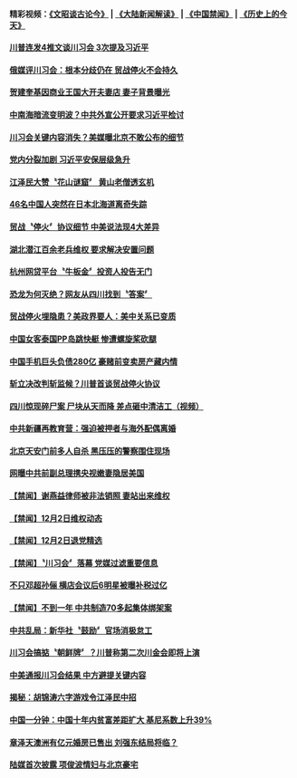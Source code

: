 #### 精彩视频：[《文昭谈古论今》](https://github.com/gfw-breaker/wenzhao/blob/master/README.md?t=12032131) | [《大陆新闻解读》](https://github.com/gfw-breaker/ntdtv-comedy/blob/master/README.md?t=12032131) | [《中国禁闻》](https://github.com/gfw-breaker/ntdtv-news/blob/master/README.md?t=12032131) | [《历史上的今天》](https://github.com/gfw-breaker/today-in-history/blob/master/README.md?t=12032131) 

#### [川普连发4推文谈川习会 3次提及习近平](../pages/news204/a1401811.md?t=12032131) 

#### [俄媒评川习会：根本分歧仍在 贸战停火不会持久](../pages/news204/a1401806.md?t=12032131) 

#### [贺建奎基因商业王国大开夫妻店 妻子背景曝光](../pages/news204/a1401804.md?t=12032131) 

#### [中南海暗流变明波？中共外宣公开要求习近平检讨](../pages/news204/a1401803.md?t=12032131) 

#### [川习会关键内容消失？美媒曝北京不敢公布的细节](../pages/news204/a1401727.md?t=12032131) 

#### [党内分裂加剧 习近平安保层级急升](../pages/news204/a1401626.md?t=12032131) 

#### [江泽民大赞〝花山谜窟〞 黄山老僧透玄机](../pages/news204/a1401680.md?t=12032131) 

#### [46名中国人突然在日本北海道离奇失踪](../pages/news204/a1401763.md?t=12032131) 


#### [贸战〝停火〞协议细节 中美说法现4大差异](../pages/news204/a1401775.md?t=12032131) 

#### [湖北潜江百余老兵维权 要求解决安置问题](../pages/news204/a1401772.md?t=12032131) 

#### [杭州网贷平台〝牛板金〞投资人投告无门](../pages/news204/a1401771.md?t=12032131) 

#### [恐龙为何灭绝？网友从四川找到〝答案〞](../pages/news204/a1401760.md?t=12032131) 

#### [贸战停火埋隐患？美政界要人：美中关系已变质](../pages/news204/a1401743.md?t=12032131) 

#### [中国女客泰国PP岛跳快艇 惨遭螺旋桨砍腿](../pages/news204/a1401757.md?t=12032131) 

#### [中国手机巨头负债280亿 豪赌前变卖房产藏内情](../pages/news204/a1401741.md?t=12032131) 

#### [斩立决改判斩监候？川普首谈贸战停火协议](../pages/news204/a1401724.md?t=12032131) 

#### [四川惊现碎尸案 尸块从天而降 差点砸中清洁工（视频）](../pages/news204/a1401734.md?t=12032131) 

#### [中共新疆再教育营：强迫被押者与海外配偶离婚](../pages/news204/a1401732.md?t=12032131) 

#### [北京天安门前多人自杀 黑压压的警察围住现场](../pages/news204/a1401733.md?t=12032131) 

#### [网曝中共前副总理携央视嫩妻隐居美国](../pages/news204/a1401721.md?t=12032131) 


#### [【禁闻】谢燕益律师被非法销照 妻站出来维权](../pages/news204/a1401715.md?t=12032131) 

#### [【禁闻】12月2日维权动态](../pages/news204/a1401714.md?t=12032131) 

#### [【禁闻】12月2日退党精选](../pages/news204/a1401713.md?t=12032131) 

#### [【禁闻】〝川习会〞落幕 党媒过滤重要信息](../pages/news204/a1401708.md?t=12032131) 

#### [不只邓超孙俪 横店会议后6明星被曝补税过亿](../pages/news204/a1401705.md?t=12032131) 

#### [【禁闻】不到一年 中共制造70多起集体绑架案](../pages/news204/a1401702.md?t=12032131) 

#### [中共乱局：新华社〝鼓励〞官场消极怠工](../pages/news204/a1401703.md?t=12032131) 

#### [川习会搞掂〝朝鲜牌〞？川普称第二次川金会即将上演](../pages/news204/a1401697.md?t=12032131) 

#### [中美通报川习会结果 中方避提关键内容](../pages/news204/a1401695.md?t=12032131) 

#### [揭秘：胡锦涛六字游戏令江泽民中招](../pages/news204/a1401279.md?t=12032131) 

#### [中国一分钟：中国十年内贫富差距扩大 基尼系数上升39%](../pages/news204/a1401686.md?t=12032131) 

#### [章泽天澳洲有亿元婚房已售出 刘强东结局将临？](../pages/news204/a1401613.md?t=12032131) 

#### [陆媒首次披露 项俊波情妇与北京豪宅](../pages/news204/a1401672.md?t=12032131) 


